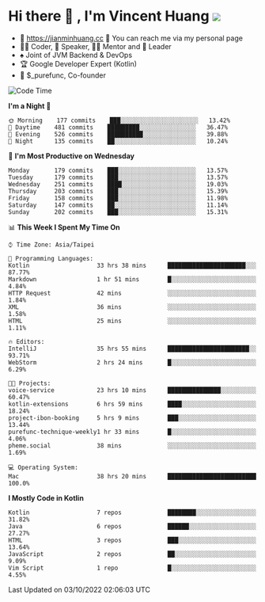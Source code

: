 # Hi there 👋 , I'm Vincent Huang ![](https://komarev.com/ghpvc/?username=Jian-Min-Huang)
- 💎 https://jianminhuang.cc 🙋 You can reach me via my personal page
- 👨‍💻 Coder, 🎤 Speaker, 👨‍🏫 Mentor and 🚀 Leader
- ♠️ Joint of JVM Backend & DevOps
- 🏆 Google Developer Expert (Kotlin)
- 💼 $_purefunc, Co-founder

<!--START_SECTION:waka-->
![Code Time](http://img.shields.io/badge/Code%20Time-1%2C033%20hrs%2055%20mins-blue)

**I'm a Night 🦉** 

```text
🌞 Morning    177 commits    ███░░░░░░░░░░░░░░░░░░░░░░   13.42% 
🌆 Daytime    481 commits    █████████░░░░░░░░░░░░░░░░   36.47% 
🌃 Evening    526 commits    ██████████░░░░░░░░░░░░░░░   39.88% 
🌙 Night      135 commits    ██░░░░░░░░░░░░░░░░░░░░░░░   10.24%

```
📅 **I'm Most Productive on Wednesday** 

```text
Monday       179 commits    ███░░░░░░░░░░░░░░░░░░░░░░   13.57% 
Tuesday      179 commits    ███░░░░░░░░░░░░░░░░░░░░░░   13.57% 
Wednesday    251 commits    ████░░░░░░░░░░░░░░░░░░░░░   19.03% 
Thursday     203 commits    ███░░░░░░░░░░░░░░░░░░░░░░   15.39% 
Friday       158 commits    ███░░░░░░░░░░░░░░░░░░░░░░   11.98% 
Saturday     147 commits    ██░░░░░░░░░░░░░░░░░░░░░░░   11.14% 
Sunday       202 commits    ███░░░░░░░░░░░░░░░░░░░░░░   15.31%

```


📊 **This Week I Spent My Time On** 

```text
⌚︎ Time Zone: Asia/Taipei

💬 Programming Languages: 
Kotlin                   33 hrs 38 mins      ██████████████████████░░░   87.77% 
Markdown                 1 hr 51 mins        █░░░░░░░░░░░░░░░░░░░░░░░░   4.84% 
HTTP Request             42 mins             ░░░░░░░░░░░░░░░░░░░░░░░░░   1.84% 
XML                      36 mins             ░░░░░░░░░░░░░░░░░░░░░░░░░   1.58% 
HTML                     25 mins             ░░░░░░░░░░░░░░░░░░░░░░░░░   1.11%

🔥 Editors: 
IntelliJ                 35 hrs 55 mins      ███████████████████████░░   93.71% 
WebStorm                 2 hrs 24 mins       █░░░░░░░░░░░░░░░░░░░░░░░░   6.29%

🐱‍💻 Projects: 
voice-service            23 hrs 10 mins      ███████████████░░░░░░░░░░   60.47% 
kotlin-extensions        6 hrs 59 mins       ████░░░░░░░░░░░░░░░░░░░░░   18.24% 
project-ibon-booking     5 hrs 9 mins        ███░░░░░░░░░░░░░░░░░░░░░░   13.44% 
purefunc-technique-weekly1 hr 33 mins        █░░░░░░░░░░░░░░░░░░░░░░░░   4.06% 
pheme.social             38 mins             ░░░░░░░░░░░░░░░░░░░░░░░░░   1.69%

💻 Operating System: 
Mac                      38 hrs 20 mins      █████████████████████████   100.0%

```

**I Mostly Code in Kotlin** 

```text
Kotlin                   7 repos             ████████░░░░░░░░░░░░░░░░░   31.82% 
Java                     6 repos             ██████░░░░░░░░░░░░░░░░░░░   27.27% 
HTML                     3 repos             ███░░░░░░░░░░░░░░░░░░░░░░   13.64% 
JavaScript               2 repos             ██░░░░░░░░░░░░░░░░░░░░░░░   9.09% 
Vim Script               1 repo              █░░░░░░░░░░░░░░░░░░░░░░░░   4.55%

```



 Last Updated on 03/10/2022 02:06:03 UTC
<!--END_SECTION:waka-->
